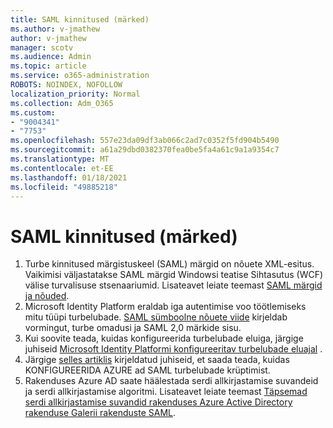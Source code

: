 ```yaml
---
title: SAML kinnitused (märked)
ms.author: v-jmathew
author: v-jmathew
manager: scotv
ms.audience: Admin
ms.topic: article
ms.service: o365-administration
ROBOTS: NOINDEX, NOFOLLOW
localization_priority: Normal
ms.collection: Adm_O365
ms.custom:
- "9004341"
- "7753"
ms.openlocfilehash: 557e23da09df3ab066c2ad7c0352f5fd904b5490
ms.sourcegitcommit: a61a29dbd0382370fea0be5fa4a61c9a1a9354c7
ms.translationtype: MT
ms.contentlocale: et-EE
ms.lasthandoff: 01/18/2021
ms.locfileid: "49885218"
---
```

# <a name="saml-assertions-tokens"></a>SAML kinnitused (märked)

1. Turbe kinnitused märgistuskeel (SAML) märgid on nõuete XML-esitus. Vaikimisi väljastatakse SAML märgid Windowsi teatise Sihtasutus (WCF) välise turvalisuse stsenaariumid. Lisateavet leiate teemast [SAML märgid ja nõuded](https://docs.microsoft.com/dotnet/framework/wcf/feature-details/saml-tokens-and-claims).
2. Microsoft Identity Platform eraldab iga autentimise voo töötlemiseks mitu tüüpi turbelubade. [SAML sümboolne nõuete viide](https://docs.microsoft.com/azure/active-directory/develop/reference-saml-tokens) kirjeldab vormingut, turbe omadusi ja SAML 2,0 märkide sisu.
3. Kui soovite teada, kuidas konfigureerida turbelubade eluiga, järgige juhiseid [Microsoft Identity Platformi konfigureeritav turbelubade eluajal](https://docs.microsoft.com/azure/active-directory/develop/active-directory-configurable-token-lifetimes) .
4. Järgige [selles artiklis](https://docs.microsoft.com/azure/active-directory/manage-apps/howto-saml-token-encryption) kirjeldatud juhiseid, et saada teada, kuidas KONFIGUREERIDA AZURE ad SAML turbelubade krüptimist.
5. Rakenduses Azure AD saate häälestada serdi allkirjastamise suvandeid ja serdi allkirjastamise algoritmi. Lisateavet leiate teemast [Täpsemad serdi allkirjastamise suvandid rakenduses Azure Active Directory rakenduse Galerii rakenduste SAML](https://docs.microsoft.com/azure/active-directory/manage-apps/certificate-signing-options).
